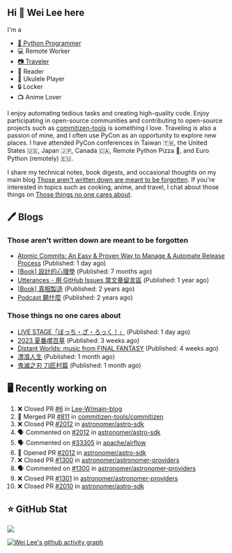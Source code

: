 ## Hi 👋 Wei Lee here

I'm a

* [🐍 Python Programmer](https://pycon-note.wei-lee.me/)
* 💻 Remote Worker
* [📷 Traveler](https://travlog.wei-lee.me/)
* 📖 Reader
* 🎵 Ukulele Player
* 🔒 Locker
* 📺 Anime Lover

I enjoy automating tedious tasks and creating high-quality code. Enjoy participating in open-source communities and contributing to open-source projects such as [commitizen-tools](https://github.com/commitizen-tools) is something I love. Traveling is also a passion of mine, and I often use PyCon as an opportunity to explore new places. I have attended PyCon conferences in Taiwan 🇹🇼, the United States 🇺🇸, Japan 🇯🇵, Canada 🇨🇦, Remote Python Pizza 🍕, and Euro Python (remotely) 🇪🇺.

I share my technical notes, book digests, and occasional thoughts on my main blog [Those aren't written down are meant to be forgotten](https://blog.wei-lee.me/). If you're interested in topics such as cooking, anime, and travel, I chat about those things on [Those things no one cares about](https://travlog.wei-lee.me/).

## 🖊️ Blogs

### Those aren't written down are meant to be forgotten

* [Atomic Commits: An Easy &amp; Proven Way to Manage &amp; Automate Release Process](https://blog.wei-lee.me/posts/tech/2023/08/atomic-commits-coscup-2023) (Published: 1 day ago)
* [[Book] 設計的心理學](https://blog.wei-lee.me/posts/book/2023/01/the-design-of-everyday-things) (Published: 7 months ago)
* [Utterances - 用 GitHub Issues 當文章留言區](https://blog.wei-lee.me/posts/tech/2022/02/use-github-issues-as-comment-system) (Published: 1 year ago)
* [[Book] 真相製造](https://blog.wei-lee.me/posts/book/2022/02/reality-is-business) (Published: 2 years ago)
* [Podcast 聽什麼](https://blog.wei-lee.me/posts/gossiping/2021/12/podcast-i-listen-to) (Published: 2 years ago)

### Those things no one cares about

* [LIVE STAGE「ぼっち・ざ・ろっく！」](https://travlog.wei-lee.me/posts/review/2023/08/btr-stage) (Published: 1 day ago)
* [2023 夏番嚐百草](https://travlog.wei-lee.me/posts/review/2023/07/what-i-will-watch-in-2023-summer) (Published: 3 weeks ago)
* [Distant Worlds: music from FINAL FANTASY](https://travlog.wei-lee.me/posts/review/2023/07/distant-worlds-music-from-FINAL-FANTASY) (Published: 4 weeks ago)
* [漂浪人生](https://travlog.wei-lee.me/posts/review/2023/07/Flee) (Published: 1 month ago)
* [鬼滅之刃 刀匠村篇](https://travlog.wei-lee.me/posts/review/2023/07/demon-slayer-to-the-swordsmith-village) (Published: 1 month ago)

## 🖥️ Recently working on

1. ❌ Closed PR [#6](https://github.com/Lee-W/main-blog/pull/6) in [Lee-W/main-blog](https://github.com/Lee-W/main-blog)
2. 🎉 Merged PR [#811](https://github.com/commitizen-tools/commitizen/pull/811) in [commitizen-tools/commitizen](https://github.com/commitizen-tools/commitizen)
3. ❌ Closed PR [#2012](https://github.com/astronomer/astro-sdk/pull/2012) in [astronomer/astro-sdk](https://github.com/astronomer/astro-sdk)
4. 🗣 Commented on [#2012](https://github.com/astronomer/astro-sdk/issues/2012) in [astronomer/astro-sdk](https://github.com/astronomer/astro-sdk)
5. 🗣 Commented on [#33305](https://github.com/apache/airflow/issues/33305) in [apache/airflow](https://github.com/apache/airflow)
6. 💪 Opened PR [#2012](https://github.com/astronomer/astro-sdk/pull/2012) in [astronomer/astro-sdk](https://github.com/astronomer/astro-sdk)
7. ❌ Closed PR [#1300](https://github.com/astronomer/astronomer-providers/pull/1300) in [astronomer/astronomer-providers](https://github.com/astronomer/astronomer-providers)
8. 🗣 Commented on [#1300](https://github.com/astronomer/astronomer-providers/issues/1300) in [astronomer/astronomer-providers](https://github.com/astronomer/astronomer-providers)
9. ❌ Closed PR [#1301](https://github.com/astronomer/astronomer-providers/pull/1301) in [astronomer/astronomer-providers](https://github.com/astronomer/astronomer-providers)
10. ❌ Closed PR [#2010](https://github.com/astronomer/astro-sdk/pull/2010) in [astronomer/astro-sdk](https://github.com/astronomer/astro-sdk)


## ⭐ GitHub Stat
[![](https://github-readme-stats.vercel.app/api?username=Lee-W&show_icons=true&hide_title=true&cache_seconds=86400)](https://github.com/anuraghazra/github-readme-stats)

[![Wei Lee's github activity graph](https://github-readme-activity-graph.vercel.app/graph?username=Lee-W&theme=dracula)](https://github.com/ashutosh00710/github-readme-activity-graph)
